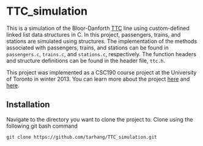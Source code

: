 # TTC_simulation
This is a simulation of the Bloor-Danforth [TTC](http://www.ttc.ca/) line using custom-defined linked list data structures in C. In this project, passengers, trains, and stations are simulated using structures. The implementation of the methods associated with passengers, trains, and stations can be found in `passengers.c`, `trains.c`, and `stations.c`, respectively. The function headers and structure definitions can be found in the header file, `ttc.h`. 

This project was implemented as a CSC190 course project at the University of Toronto in winter 2013. You can learn more about the project [here](http://www.cs.toronto.edu/~patitsas/cs190/lab3.html) and [here](http://www.cs.toronto.edu/~patitsas/cs190/lab4.html). 

## Installation
Navigate to the directory you want to clone the project to. Clone using the following git bash command
```
git clone https://github.com/tarhang/TTC_simulation.git
```
